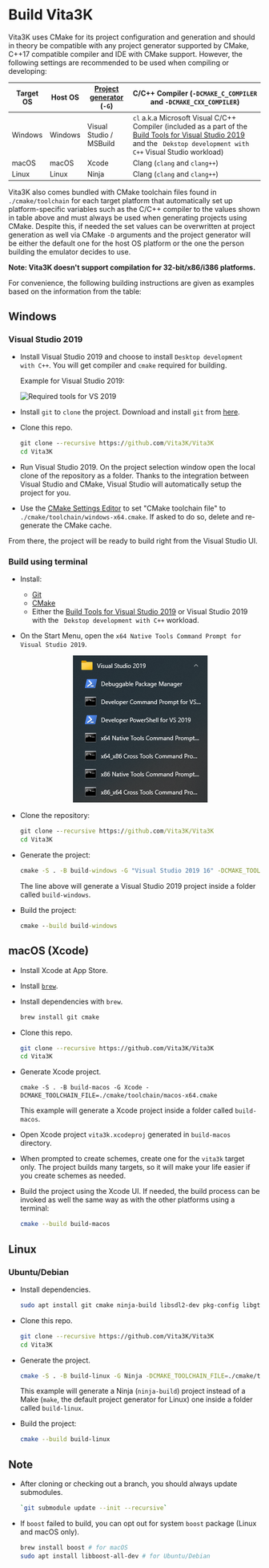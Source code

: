 # Build Vita3K

Vita3K uses CMake for its project configuration and generation and should in theory be compatible with any project generator supported by CMake, C++17 compatible compiler and IDE with CMake support. However, the following settings are recommended to be used when compiling or developing:

Target OS | Host OS | [Project generator](https://cmake.org/cmake/help/latest/manual/cmake-generators.7.html) (`-G`) | C/C++ Compiler (`-DCMAKE_C_COMPILER` and `-DCMAKE_CXX_COMPILER`)
--- | --- | --- | ---
Windows | Windows | Visual Studio / MSBuild | `cl` a.k.a Microsoft Visual C/C++ Compiler (included as a part of the [Build Tools for Visual Studio 2019](https://visualstudio.microsoft.com/downloads/#build-tools-for-visual-studio-2019) and the ` Dekstop development with C++` Visual Studio workload)
macOS | macOS | Xcode | Clang (`clang` and `clang++`)
Linux | Linux | Ninja | Clang (`clang` and `clang++`)

Vita3K also comes bundled with CMake toolchain files found in `./cmake/toolchain` for each target platform that automatically set up platform-specific variables such as the C/C++ compiler to the values shown in table above and must always be used when generating projects using CMake. Despite this, if needed the set values can be overwritten at project generation as well via CMake `-D` arguments and the project generator will be either the default one for the host OS platform or the one the person building the emulator decides to use.

**Note: Vita3K doesn't support compilation for 32-bit/x86/i386 platforms.**

For convenience, the following building instructions are given as examples based on the information from the table:

## Windows

### Visual Studio 2019
- Install Visual Studio 2019 and choose to install `Desktop development with C++`. You will get compiler and `cmake` required for building.

  Example for Visual Studio 2019:

  ![Required tools for VS 2019](https://i.imgur.com/bkY15Oh.png)

- Install `git` to `clone` the project. Download and install `git` from [here](https://git-scm.com).

- Clone this repo.

  ```cmd
  git clone --recursive https://github.com/Vita3K/Vita3K
  cd Vita3K
  ```

- Run Visual Studio 2019. On the project selection window open the local clone of the repository as a folder. Thanks to the integration between Visual Studio and CMake, Visual Studio will automatically setup the project for you.
- Use the [CMake Settings Editor](https://docs.microsoft.com/en-us/cpp/build/customize-cmake-settings?view=msvc-160) to set "CMake toolchain file" to `./cmake/toolchain/windows-x64.cmake`. If asked to do so, delete and re-generate the CMake cache.

From there, the project will be ready to build right from the Visual Studio UI.


### Build using terminal
-  Install:
   -  [Git](https://git-scm.com)
   -  [CMake](https://cmake.org/download/)
   -  Either the [Build Tools for Visual Studio 2019](https://visualstudio.microsoft.com/downloads/#build-tools-for-visual-studio-2019) or Visual Studio 2019 with the ` Dekstop development with C++` workload.
- On the Start Menu, open the `x64 Native Tools Command Prompt for Visual Studio 2019`.
  <p align="center">
    <img src="./_building/vs-cmd-prompt.png">
  </p>

- Clone the repository:
  ```cmd
  git clone --recursive https://github.com/Vita3K/Vita3K
  cd Vita3K
  ```

- Generate the project:
  ```cmd
  cmake -S . -B build-windows -G "Visual Studio 2019 16" -DCMAKE_TOOLCHAIN_FILE=./cmake/toolchain/windows-x64.cmake
  ```
  The line above will generate a Visual Studio 2019 project inside a folder called `build-windows`.

- Build the project:
  ```cmd
  cmake --build build-windows
  ```

## macOS (Xcode)

- Install Xcode at App Store.

- Install [`brew`](https://brew.sh).

- Install dependencies with `brew`.

  ```sh
  brew install git cmake
  ```

- Clone this repo.

  ```sh
  git clone --recursive https://github.com/Vita3K/Vita3K
  cd Vita3K
  ```

- Generate Xcode project.

  ```
  cmake -S . -B build-macos -G Xcode -DCMAKE_TOOLCHAIN_FILE=./cmake/toolchain/macos-x64.cmake
  ```
  This example will generate a Xcode project inside a folder called `build-macos`.

- Open Xcode project `vita3k.xcodeproj` generated in `build-macos` directory.

- When prompted to create schemes, create one for the `vita3k` target only. The project builds many targets, so it will make your life easier if you create schemes as needed.

- Build the project using the Xcode UI. If needed, the build process can be invoked as well the same way as with the other platforms using a terminal:
  ```sh
  cmake --build build-macos
  ```

## Linux

### Ubuntu/Debian

- Install dependencies.

  ```sh
  sudo apt install git cmake ninja-build libsdl2-dev pkg-config libgtk-3-dev clang
  ```

- Clone this repo.

  ```sh
  git clone --recursive https://github.com/Vita3K/Vita3K
  cd Vita3K
  ```

- Generate the project.

  ```sh
  cmake -S . -B build-linux -G Ninja -DCMAKE_TOOLCHAIN_FILE=./cmake/toolchain/linux-x64.cmake
  ```
  This example will generate a Ninja (`ninja-build`) project instead of a Make (`make`, the default project generator for Linux) one inside a folder called `build-linux`.

- Build the project:
  ```sh
  cmake --build build-linux
  ```

## Note

- After cloning or checking out a branch, you should always update submodules.
  ```sh
  `git submodule update --init --recursive`
  ```

- If `boost` failed to build, you can opt out for system `boost` package (Linux and macOS only).

  ```sh
  brew install boost # for macOS
  sudo apt install libboost-all-dev # for Ubuntu/Debian
  ```
